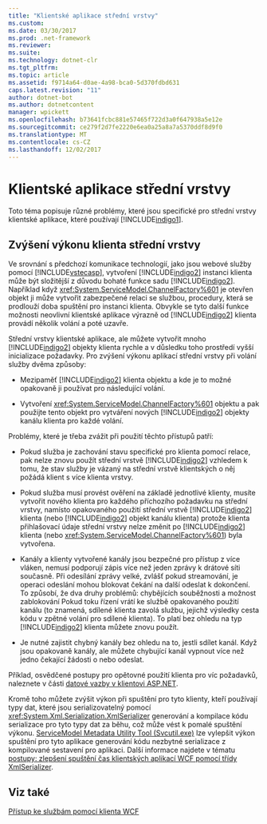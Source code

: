 ```yaml
---
title: "Klientské aplikace střední vrstvy"
ms.custom: 
ms.date: 03/30/2017
ms.prod: .net-framework
ms.reviewer: 
ms.suite: 
ms.technology: dotnet-clr
ms.tgt_pltfrm: 
ms.topic: article
ms.assetid: f9714a64-d0ae-4a98-bca0-5d370fdbd631
caps.latest.revision: "11"
author: dotnet-bot
ms.author: dotnetcontent
manager: wpickett
ms.openlocfilehash: b73641fcbc881e57465f722d3a0f647938a5e12e
ms.sourcegitcommit: ce279f2d7fe2220e6ea0a25a8a7a5370ddf8d9f0
ms.translationtype: MT
ms.contentlocale: cs-CZ
ms.lasthandoff: 12/02/2017
---
```

# <a name="middle-tier-client-applications"></a>Klientské aplikace střední vrstvy
Toto téma popisuje různé problémy, které jsou specifické pro střední vrstvy klientské aplikace, které používají [!INCLUDE[indigo1](../../../../includes/indigo1-md.md)].  
  
## <a name="increasing-middle-tier-client-performance"></a>Zvýšení výkonu klienta střední vrstvy  
 Ve srovnání s předchozí komunikace technologií, jako jsou webové služby pomocí [!INCLUDE[vstecasp](../../../../includes/vstecasp-md.md)], vytvoření [!INCLUDE[indigo2](../../../../includes/indigo2-md.md)] instanci klienta může být složitější z důvodu bohaté funkce sadu [!INCLUDE[indigo2](../../../../includes/indigo2-md.md)]. Například když <xref:System.ServiceModel.ChannelFactory%601> je otevřen objekt ji může vytvořit zabezpečené relaci se službou, procedury, která se prodlouží doba spuštění pro instanci klienta. Obvykle se tyto další funkce možnosti neovlivní klientské aplikace výrazně od [!INCLUDE[indigo2](../../../../includes/indigo2-md.md)] klienta provádí několik volání a poté uzavře.  
  
 Střední vrstvy klientské aplikace, ale můžete vytvořit mnoho [!INCLUDE[indigo2](../../../../includes/indigo2-md.md)] objekty klienta rychle a v důsledku toho prostředí vyšší inicializace požadavky. Pro zvýšení výkonu aplikací střední vrstvy při volání služby dvěma způsoby:  
  
-   Mezipaměť [!INCLUDE[indigo2](../../../../includes/indigo2-md.md)] klienta objektu a kde je to možné opakovaně ji používat pro následující volání.  
  
-   Vytvoření <xref:System.ServiceModel.ChannelFactory%601> objektu a pak použijte tento objekt pro vytváření nových [!INCLUDE[indigo2](../../../../includes/indigo2-md.md)] objekty kanálu klienta pro každé volání.  
  
 Problémy, které je třeba zvážit při použití těchto přístupů patří:  
  
-   Pokud služba je zachování stavu specifické pro klienta pomocí relace, pak nelze znovu použít střední vrstvě [!INCLUDE[indigo2](../../../../includes/indigo2-md.md)] vzhledem k tomu, že stav služby je vázaný na střední vrstvě klientských o něj požádá klient s více klienta vrstvy.  
  
-   Pokud služba musí provést ověření na základě jednotlivé klienty, musíte vytvořit nového klienta pro každého příchozího požadavku na střední vrstvy, namísto opakovaného použití střední vrstvě [!INCLUDE[indigo2](../../../../includes/indigo2-md.md)] klienta (nebo [!INCLUDE[indigo2](../../../../includes/indigo2-md.md)] objekt kanálu klienta) protože klienta přihlašovací údaje střední vrstvy nelze změnit po [!INCLUDE[indigo2](../../../../includes/indigo2-md.md)] klienta (nebo <xref:System.ServiceModel.ChannelFactory%601>) byla vytvořena.  
  
-   Kanály a klienty vytvořené kanály jsou bezpečné pro přístup z více vláken, nemusí podporují zápis více než jeden zprávy k drátové síti současně. Při odesílání zprávy velké, zvlášť pokud streamování, je operaci odeslání mohou blokovat čekání na další odeslat k dokončení. To způsobí, že dva druhy problémů: chybějících souběžnosti a možnost zablokování Pokud toku řízení vrátí ke službě opakovaného použití kanálu (to znamená, sdílené klienta zavolá službu, jejichž výsledky cesta kódu v zpětné volání pro sdílené klienta). To platí bez ohledu na typ [!INCLUDE[indigo2](../../../../includes/indigo2-md.md)] klienta můžete znovu použít.  
  
-   Je nutné zajistit chybný kanály bez ohledu na to, jestli sdílet kanál. Když jsou opakovaně kanály, ale můžete chybující kanál vypnout více než jedno čekající žádosti o nebo odeslat.  
  
 Příklad, osvědčené postupy pro opětovné použití klienta pro víc požadavků, naleznete v části [datové vazby v klientovi ASP.NET](../../../../docs/framework/wcf/samples/data-binding-in-an-aspnet-client.md).  
  
 Kromě toho můžete zvýšit výkon při spuštění pro tyto klienty, kteří používají typy dat, které jsou serializovatelný pomocí <xref:System.Xml.Serialization.XmlSerializer> generování a kompilace kódu serializace pro tyto typy dat za běhu, což může vést k pomalé spuštění výkonu. [ServiceModel Metadata Utility Tool (Svcutil.exe)](../../../../docs/framework/wcf/servicemodel-metadata-utility-tool-svcutil-exe.md) lze vylepšit výkon spuštění pro tyto aplikace generování kódu nezbytné serializace z kompilované sestavení pro aplikaci. Další informace najdete v tématu [postupy: zlepšení spuštění čas klientských aplikací WCF pomocí třídy XmlSerializer](../../../../docs/framework/wcf/feature-details/startup-time-of-wcf-client-applications-using-the-xmlserializer.md).  
  
## <a name="see-also"></a>Viz také  
 [Přístup ke službám pomocí klienta WCF](../../../../docs/framework/wcf/feature-details/accessing-services-using-a-client.md)
